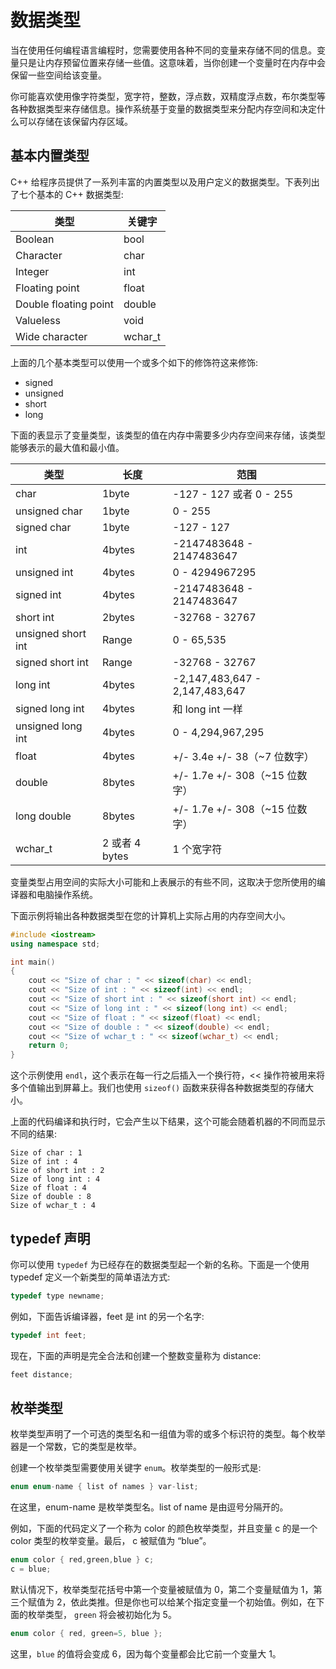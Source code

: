 # 数据类型

当在使用任何编程语言编程时，您需要使用各种不同的变量来存储不同的信息。变量只是让内存预留位置来存储一些值。这意味着，当你创建一个变量时在内存中会保留一些空间给该变量。

你可能喜欢使用像字符类型，宽字符，整数，浮点数，双精度浮点数，布尔类型等各种数据类型来存储信息。操作系统基于变量的数据类型来分配内存空间和决定什么可以存储在该保留内存区域。

## 基本内置类型

C++ 给程序员提供了一系列丰富的内置类型以及用户定义的数据类型。下表列出了七个基本的 C++ 数据类型:

| 类型                  | 关键字  |
| --------------------- | ------- |
| Boolean               | bool    |
| Character             | char    |
| Integer               | int     |
| Floating point        | float   |
| Double floating point | double  |
| Valueless             | void    |
| Wide character        | wchar_t |

上面的几个基本类型可以使用一个或多个如下的修饰符这来修饰:

- signed
- unsigned
- short
- long

下面的表显示了变量类型，该类型的值在内存中需要多少内存空间来存储，该类型能够表示的最大值和最小值。

| 类型               | 长度           | 范围                           |
| ------------------ | -------------- | ------------------------------ |
| char               | 1byte          | -127 - 127 或者 0 - 255        |
| unsigned char      | 1byte          | 0 - 255                        |
| signed char        | 1byte          | -127 - 127                     |
| int                | 4bytes         | -2147483648 - 2147483647       |
| unsigned int       | 4bytes         | 0 - 4294967295                 |
| signed int         | 4bytes         | -2147483648 - 2147483647       |
| short int          | 2bytes         | -32768 - 32767                 |
| unsigned short int | Range          | 0 - 65,535                     |
| signed short int   | Range          | -32768 - 32767                 |
| long int           | 4bytes         | -2,147,483,647 - 2,147,483,647 |
| signed long int    | 4bytes         | 和 long int 一样               |
| unsigned long int  | 4bytes         | 0 - 4,294,967,295              |
| float              | 4bytes         | +/- 3.4e +/- 38（~7 位数字）    |
| double             | 8bytes         | +/- 1.7e +/- 308（~15 位数字）  |
| long double        | 8bytes         | +/- 1.7e +/- 308（~15 位数字）  |
| wchar_t            | 2 或者 4 bytes | 1 个宽字符                     |

变量类型占用空间的实际大小可能和上表展示的有些不同，这取决于您所使用的编译器和电脑操作系统。

下面示例将输出各种数据类型在您的计算机上实际占用的内存空间大小。

```c++
#include <iostream>
using namespace std;

int main()
{
    cout << "Size of char : " << sizeof(char) << endl;
    cout << "Size of int : " << sizeof(int) << endl;
    cout << "Size of short int : " << sizeof(short int) << endl;
    cout << "Size of long int : " << sizeof(long int) << endl;
    cout << "Size of float : " << sizeof(float) << endl;
    cout << "Size of double : " << sizeof(double) << endl;
    cout << "Size of wchar_t : " << sizeof(wchar_t) << endl;
    return 0;
}
```

这个示例使用 `endl`，这个表示在每一行之后插入一个换行符，<< 操作符被用来将多个值输出到屏幕上。我们也使用 `sizeof()` 函数来获得各种数据类型的存储大小。

上面的代码编译和执行时，它会产生以下结果，这个可能会随着机器的不同而显示不同的结果:

```
Size of char : 1
Size of int : 4
Size of short int : 2
Size of long int : 4
Size of float : 4
Size of double : 8
Size of wchar_t : 4
```

## typedef 声明

你可以使用 `typedef` 为已经存在的数据类型起一个新的名称。下面是一个使用 typedef 定义一个新类型的简单语法方式:

```c++
typedef type newname;
```

例如，下面告诉编译器，feet 是 int 的另一个名字:

```c++
typedef int feet;
```

现在，下面的声明是完全合法和创建一个整数变量称为 distance:

```c++
feet distance;
```

## 枚举类型

枚举类型声明了一个可选的类型名和一组值为零的或多个标识符的类型。每个枚举器是一个常数，它的类型是枚举。

创建一个枚举类型需要使用关键字 `enum`。枚举类型的一般形式是:

```c++
enum enum-name { list of names } var-list;
```

在这里，enum-name 是枚举类型名。list of name 是由逗号分隔开的。

例如，下面的代码定义了一个称为 color 的颜色枚举类型，并且变量 c 的是一个 color 类型的枚举变量。最后， c 被赋值为 “blue”。

```c++
enum color { red,green,blue } c;
c = blue;
```

默认情况下，枚举类型花括号中第一个变量被赋值为 0，第二个变量赋值为 1，第三个赋值为 2，依此类推。但是你也可以给某个指定变量一个初始值。例如，在下面的枚举类型， `green` 将会被初始化为 5。

```c++
enum color { red, green=5, blue };
```

这里，`blue` 的值将会变成 6，因为每个变量都会比它前一个变量大 1。